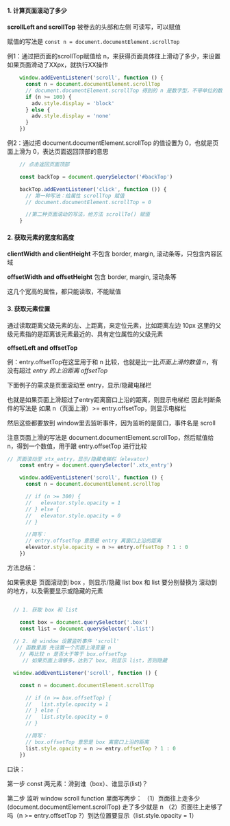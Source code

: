 #### 1. 计算页面滚动了多少

**scrollLeft and scrollTop** 被卷去的头部和左侧
可读写，可以赋值

赋值的写法是 `const n = document.documentElement.scrollTop`

例1：通过把页面的scrollTop赋值给 n，来获得页面具体往上滑动了多少，来设置如果页面滑动了XXpx，就执行XX操作

~~~javascript
    window.addEventListener('scroll', function () {
      const n = document.documentElement.scrollTop
      // document.documentElement.scrollTop 得到的 n 是数字型，不带单位的数字
      if (n >= 100) {
        adv.style.display = 'block'
      } else {
        adv.style.display = 'none'
      }
    })
~~~

例2：通过把 document.documentElement.scrollTop 的值设置为 0，也就是页面上滑为 0，表达页面返回顶部的意思

~~~javascript
    // 点击返回页面顶部

    const backTop = document.querySelector('#backTop')

    backTop.addEventListener('click', function ()) {
      // 第一种写法：给属性 scrollTop 赋值
      // document.documentElement.scrollTop = 0

      //第二种页面滚动的写法，给方法 scrollTo() 赋值
    }
~~~


#### 2. 获取元素的宽度和高度

**clientWidth and clientHeight**
不包含 border, margin, 滚动条等，只包含内容区域

**offsetWidth and offsetHeight**
包含 border, margin, 滚动条等

这几个宽高的属性，都只能读取，不能赋值


#### 3. 获取元素位置
通过读取距离父级元素的左、上距离，来定位元素，比如距离左边 10px
这里的父级元素指的是距离该元素最近的、具有定位属性的父级元素

**offsetLeft and offsetTop**

例：entry.offsetTop在这里用于和 n 比较，也就是比一比*页面上滑的数值 n*，有没有超过 *entry 的上沿距离 offsetTop*

下面例子的需求是页面滚动至 entry，显示/隐藏电梯栏

也就是如果页面上滑超过了entry距离窗口上沿的距离，则显示电梯栏
因此判断条件的写法是 如果 n（页面上滑）>= entry.offsetTop，则显示电梯栏

然后这些都要放到 window里去监听事件，因为监听的是窗口，事件名是 scroll

注意页面上滑的写法是 document.documentElement.scrollTop，然后赋值给 n，得到一个数值，用于跟 entry.offsetTop 进行比较


~~~javascript
// 页面滚动至 xtx_entry，显示/隐藏电梯栏（elevator）
    const entry = document.querySelector('.xtx_entry')

    window.addEventListener('scroll', function () {
      const n = document.documentElement.scrollTop

      // if (n >= 300) {
      //   elevator.style.opacity = 1
      // } else {
      //   elevator.style.opacity = 0
      // }

      //简写：
      // entry.offsetTop 意思是 entry 离窗口上沿的距离
      elevator.style.opacity = n >= entry.offsetTop ? 1 : 0
    })
~~~

方法总结：

如果需求是 页面滚动到 box ，则显示/隐藏 list
box 和 list 要分别替换为 滚动到的地方，以及需要显示或隐藏的元素

~~~javascript

  // 1. 获取 box 和 list

    const box = document.querySelector('.box')
    const list = document.querySelector('.list')
  
  // 2. 给 window 设置监听事件 'scroll'
   // 函数里面 先设置一个页面上滑变量 n
    // 再比较 n 是否大于等于 box.offsetTop
     // 如果页面上滑够多，达到了 box, 则显示 list，否则隐藏

  window.addEventListener('scroll', function () {

    const n = document.documentElement.scrollTop

      // if (n >= box.offsetTop) {
      //   list.style.opacity = 1
      // } else {
      //   list.style.opacity = 0
      // }

      //简写：
      // box.offsetTop 意思是 box 离窗口上沿的距离
      list.style.opacity = n >= entry.offsetTop ? 1 : 0
    })
~~~

口诀：

第一步
const 两元素：滑到谁（box）、谁显示(list)？

第二步
监听 window scroll
function 里面写两步：
（1）页面往上走多少(document.documentElement.scrollTop) 走了多少就是 n
（2）页面往上走够了吗（n >= entry.offsetTop ?）到达位置要显示（list.style.opacity = 1）



